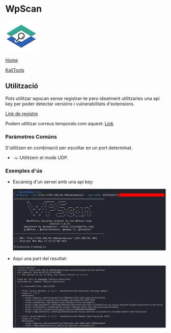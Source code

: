 # WpScan

![](./img/wpscanLogo.png)

[Home](../../../README.md)

[KaliTools](https://www.kali.org/tools/netcat/)

## Utilització

Pots utilitzar wpscan sense registrar-te pero idealment utilitzaríes una api key per poder detectar versións i vulnerabilitats d'extensions.

[Link de registre](https://wpscan.com/register/)

Podem utilitzar correus temporals com aquest: [Link](https://temp-mail.org/)

### Paràmetres Comúns
S'utilitzen en combinació per escoltar en un port determinat.
 - `-u` :Utilitzem el mode UDP.

### Exemples d'ús

 - Escaneig d'un servei amb una api key:

   ![](./img/utilitzacio1.png)

 - Aqui una part del resultat:
   
   ![](./img/resultat1.png)